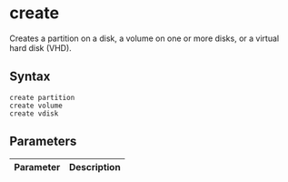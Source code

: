 # create



Creates a partition on a disk, a volume on one or more disks, or a virtual hard disk (VHD).

## Syntax

```
create partition
create volume
create vdisk
```

## Parameters

|Parameter|Description|
|---------|-----------|
